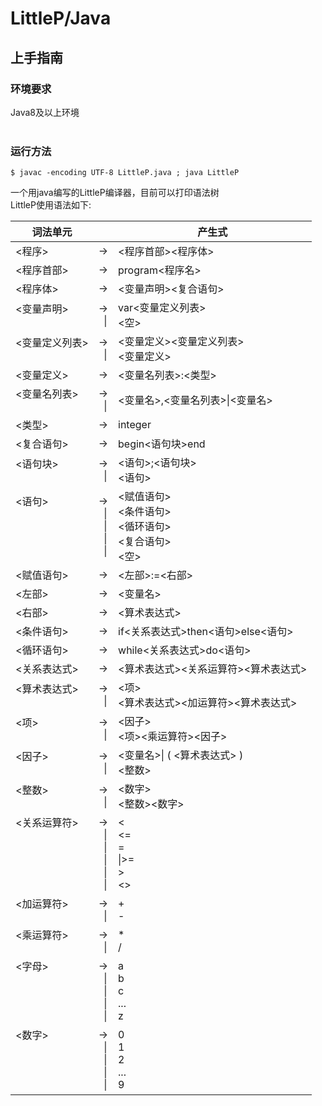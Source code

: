 LittleP/Java
============

## 上手指南

### 环境要求<br>
Java8及以上环境<br><br>
### 运行方法<br>
```console
$ javac -encoding UTF-8 LittleP.java ; java LittleP
```
一个用java编写的LittleP编译器，目前可以打印语法树<br>
LittleP使用语法如下:

词法单元||产生式|
| ---- | ----  | ----|
<程序>|&#8594;|<程序首部><程序体>
<程序首部>|&#8594;|program<程序名>
<程序体>|&#8594;|<变量声明><复合语句>
<变量声明><br><br>|&#8594;<br>&#160;&#160;&#124;|var<变量定义列表><br><空>
<变量定义列表><br><br>|&#8594;<br>&#160;&#160;&#124;|<变量定义><变量定义列表><br><变量定义>
<变量定义>|&#8594;|<变量名列表>:<类型>
<变量名列表><br><br>|&#8594;<br>&#160;&#160;&#124;|<变量名>,<变量名列表>&#124;<变量名>
<类型>|&#8594;|integer
<复合语句>|&#8594;|begin<语句块>end
<语句块><br><br>|&#8594;<br>&#160;&#160;&#124;|<语句>;<语句块><br><语句>
<语句><br><br><br><br><br>|&#8594;<br>&#160;&#160;&#124;<br>&#160;&#160;&#124;<br>&#160;&#160;&#124;<br>&#160;&#160;&#124;|<赋值语句><br><条件语句><br><循环语句><br><复合语句><br><空>
<赋值语句>|&#8594;|<左部>:=<右部>
<左部>|&#8594;|<变量名>
<右部>|&#8594;|<算术表达式>
<条件语句>|&#8594;|if<关系表达式>then<语句>else<语句>
<循环语句>|&#8594;|while<关系表达式>do<语句>
<关系表达式>|&#8594;|<算术表达式><关系运算符><算术表达式>
<算术表达式><br><br>|&#8594;<br>&#160;&#160;&#124;|<项><br><算术表达式><加运算符><算术表达式>
<项><br><br>|&#8594;<br>&#160;&#160;&#124;|<因子><br><项><乘运算符><因子>
<因子><br><br>|&#8594;<br>&#160;&#160;&#124;|<变量名>&#124; ( <算术表达式> )<br><整数>
<整数><br><br>|&#8594;<br>&#160;&#160;&#124;|<数字><br><整数><数字><br>
<关系运算符><br><br><br><br><br><br>|&#8594;<br>&#160;&#160;&#124;<br>&#160;&#160;&#124;<br>&#160;&#160;&#124;<br>&#160;&#160;&#124;<br>&#160;&#160;&#124;|<<br><=<br>=<br>&#124;>=<br>><br><><br>
<加运算符><br><br>|&#8594;<br>&#160;&#160;&#124;|+<br>-<br>
<乘运算符><br><br>|&#8594;<br>&#160;&#160;&#124;|*<br>/<br>
<字母><br><br><br><br><br>|&#8594;<br>&#160;&#160;&#124;<br>&#160;&#160;&#124;<br>&#160;&#160;&#124;<br>&#160;&#160;&#124;|a<br>b<br>c<br>...<br>z<br>
<数字><br><br><br><br><br>|&#8594;<br>&#160;&#160;&#124;<br>&#160;&#160;&#124;<br>&#160;&#160;&#124;<br>&#160;&#160;&#124;|0<br>1<br>2<br>...<br>9<br>